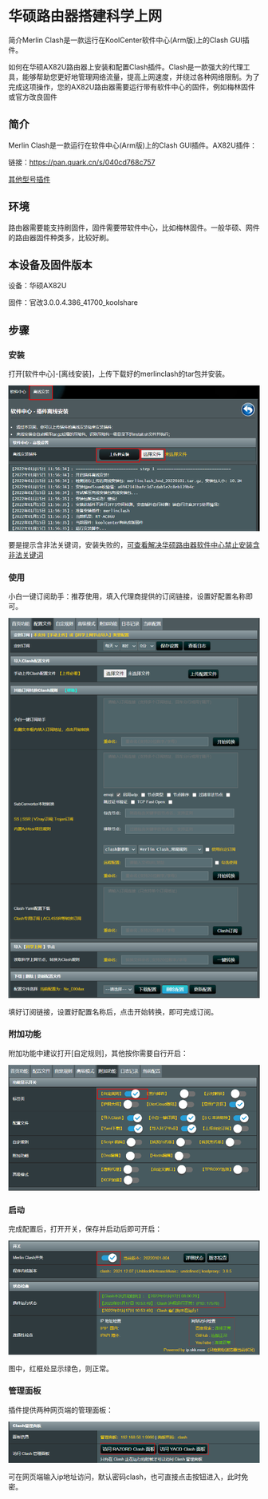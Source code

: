# 华硕路由器搭建科学上网

简介Merlin Clash是一款运行在KoolCenter软件中心(Arm版)上的Clash GUI插件。

如何在华硕AX82U路由器上安装和配置Clash插件。Clash是一款强大的代理工具，能够帮助您更好地管理网络流量，提高上网速度，并绕过各种网络限制。为了完成这项操作，您的AX82U路由器需要运行带有软件中心的固件，例如梅林固件或官方改良固件



## 简介

Merlin Clash是一款运行在软件中心(Arm版)上的Clash GUI插件。AX82U插件：

链接：https://pan.quark.cn/s/040cd768c757

[其他型号插件](https://mcreadme.gitbook.io/mc)



## 环境

路由器需要能支持刷固件，固件需要带软件中心，比如梅林固件。一般华硕、网件的路由器固件种类多，比较好刷。



## 本设备及固件版本

设备：华硕AX82U

固件：官改3.0.0.4.386_41700_koolshare




## 步骤

### 安装

打开[软件中心]-[离线安装]，上传下载好的merlinclash的tar包并安装。

![img](image/image-20220117103235782.png)

要是提示含非法关键词，安装失败的，[可查看解决华硕路由器软件中心禁止安装含非法关键词](https://zsyyblog.com/55034afc.html)



### 使用

小白一键订阅助手：推荐使用，填入代理商提供的订阅链接，设置好配置名称即可。

![img](image/image-20220117104109292.png)



填好订阅链接，设置好配置名称后，点击开始转换，即可完成订阅。



### 附加功能

附加功能中建议打开[自定规则]，其他按你需要自行开启：

![img](image/image-20220117105252711.png)



### 启动

完成配置后，打开开关，保存并启动后即可开启：

![img](image/image-20220117105444296.png)

图中，红框处显示绿色，则正常。



### 管理面板

插件提供两种网页端的管理面板：

![img](image/image-20220117105626420.png)

可在网页端输入ip地址访问，默认密码clash，也可直接点击按钮进入，此时免密。
